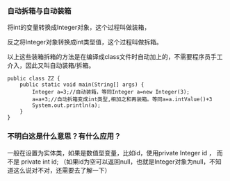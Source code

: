 
### 自动拆箱与自动装箱

将int的变量转换成Integer对象，这个过程叫做装箱，

反之将Integer对象转换成int类型值，这个过程叫做拆箱。

以上这些装箱拆箱的方法是在编译成class文件时自动加上的，不需要程序员手工介入，因此又叫自动装箱/拆箱。

```text
public class ZZ {
    public static void main(String[] args) {
        Integer a=3;//自动装箱，等同Integer a=new Integer(3);
        a=a+3;//自动拆箱变成int类型,相加之和再装箱。等同a=a.intValue()+3
        System.out.println(a);
    }
}
```

### 不明白这是什么意思？有什么应用？

一般在设置为实体类，如果是数值型变量，比如id，使用private Integer id ， 而不是 private int id; （如果id为空可以返回null，也就是Integer对象为null，不知道这么说对不对，还需要去了解一下）














